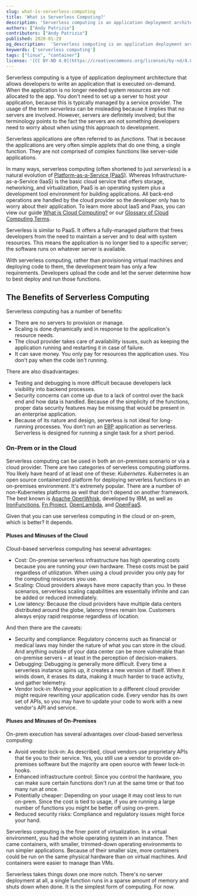 ```yaml
---
slug: what-is-serverless-computing
title: 'What is Serverless Computing?'
description: 'Serverless computing is an application deployment architecture where cloud resources are supplied on-demand.  Learn how it works and why people use it.'
authors: ["Andy Patrizio"]
contributors: ["Andy Patrizio"]
published: 2020-01-29
og_description:  'Serverless computing is an application deployment architecture where cloud resources are supplied on-demand.  Learn how it works and why people use it.'
keywords: ['serverless computing']
tags: ["linux", "container"]
license: '[CC BY-ND 4.0](https://creativecommons.org/licenses/by-nd/4.0)'
---
```

Serverless computing is a type of application deployment architecture that allows developers to write an application that is executed on-demand. When the application is no longer needed system resources are not allocated to the app. You don't need to set up a server to host your application, because this is typically managed by a service provider. The usage of the term *serverless* can be misleading because it implies that no servers are involved. However, servers are definitely involved; but the terminology points to the fact the servers are not something developers need to worry about when using this approach to development.

Serverless applications are often referred to as *functions*. That is because the applications are very often simple applets that do one thing, a single function. They are not comprised of complex functions like server-side applications.

In many ways, serverless computing (often shortened to just *serverless*) is a natural evolution of [Platform-as-a-Service (PaaS)](/docs/guides/what-is-cloud-computing/#cloud-computing-models). Whereas Infrastructure-as-a-Service (IaaS) is the basic cloud service that offers storage, networking, and virtualization, PaaS is an operating system plus a development tool environment for building applications. All back-end operations are handled by the cloud provider so the developer only has to worry about their application. To learn more about IaaS and Paas, you can view our guide [What is Cloud Computing?](https://www.linode.com/what-is-cloud-computing/) or our [Glossary of Cloud Computing Terms](https://www.linode.com/cloud-computing-terms/).

Serverless is similar to PaaS. It offers a fully-managed platform that frees developers from the need to maintain a server and to deal with system resources. This means the application is no longer tied to a specific server; the software runs on whatever server is available.

With serverless computing, rather than provisioning virtual machines and deploying code to them, the development team has only a few requirements. Developers upload the code and let the server determine how to best deploy and run those functions.

## The Benefits of Serverless Computing

Serverless computing has a number of benefits:

- There are no servers to provision or manage.
- Scaling is done dynamically and in response to the application's resource needs.
- The cloud provider takes care of availability issues, such as keeping the application running and restarting it in case of failure.
- It can save money. You only pay for resources the application uses. You don't pay when the code isn't running.

There are also disadvantages:

- Testing and debugging is more difficult because developers lack visibility into backend processes.
- Security concerns can come up due to a lack of control over the back end and how data is handled. Because of the simplicity of the functions, proper data security features may be missing that would be present in an enterprise application.
- Because of its nature and design, serverless is not ideal for long-running processes. You don't run an [ERP](https://en.wikipedia.org/wiki/Enterprise_resource_planning) application as serverless. Serverless is designed for running a single task for a short period.

### On-Prem or in the Cloud

Serverless computing can be used in both an on-premises scenario or via a cloud provider. There are two categories of serverless computing platforms. You likely have heard of at least one of these: *Kubernetes*. Kubernetes is an open source containerized platform for deploying serverless functions in an on-premises environment. It's extremely popular. There are a number of non-Kubernetes platforms as well that don't depend on another framework. The best known is [Apache OpenWhisk](https://openwhisk.apache.org/), developed by IBM, as well as [IronFunctions](https://github.com/iron-io/functions), [Fn Project](https://fnproject.io/), [OpenLambda](https://open-lambda.org/), and [OpenFaaS](https://docs.openfaas.com/).

Given that you can use serverless computing in the cloud or on-prem, which is better? It depends.

#### Pluses and Minuses of the Cloud

Cloud-based serverless computing has several advantages:

- Cost: On-premise serverless infrastructure has high operating costs because you are running your own hardware. These costs must be paid regardless of utilization. When using a cloud provider you only pay for the computing resources you use.
- Scaling: Cloud providers always have more capacity than you. In these scenarios, serverless scaling capabilities are essentially infinite and can be added or reduced immediately.
- Low latency: Because the cloud providers have multiple data centers distributed around the globe, latency times remain low. Customers always enjoy rapid response regardless of location.

And then there are the caveats:

- Security and compliance: Regulatory concerns such as financial or medical laws may hinder the nature of what you can store in the cloud. And anything outside of your data center can be more vulnerable than on-premise servers – at least in the perception of decision-makers.
- Debugging: Debugging is generally more difficult. Every time a serverless instance spins up, it creates a new version of itself. When it winds down, it erases its data, making it much harder to trace activity, and gather telemetry.
- Vendor lock-in: Moving your application to a different cloud provider might require rewriting your application code. Every vendor has its own set of APIs, so you may have to update your code to work with a new vendor's API and service.

#### Pluses and Minuses of On-Premises

On-prem execution has several advantages over cloud-based serverless computing:

- Avoid vendor lock-in: As described, cloud vendors use proprietary APIs that tie you to their service. Yes, you still use a vendor to provide on-premises software but the majority are open source with fewer lock-in hooks.
- Enhanced infrastructure control: Since you control the hardware, you can make sure certain functions don't run at the same time or that too many run at once.
- Potentially cheaper: Depending on your usage it may cost less to run on-prem. Since the cost is tied to usage, if you are running a large number of functions you might be better off using on-prem.
- Reduced security risks: Compliance and regulatory issues might force your hand.

Serverless computing is the finer point of virtualization. In a virtual environment, you had the whole operating system in an instance. Then came containers, with smaller, trimmed-down operating environments to run simpler applications. Because of their smaller size, more containers could be run on the same physical hardware than on virtual machines. And containers were easier to manage than VMs.

Serverless takes things down one more notch. There's no server deployment at all, a single function runs in a sparse amount of memory and shuts down when done. It is the simplest form of computing. For now.
